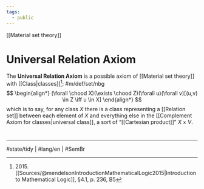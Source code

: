 ```yaml
---
tags:
  - public
---
```

[[Material set theory]]
# Universal Relation Axiom

The **Universal Relation Axiom** is a possible axiom of [[Material set theory]] with [[Class|classes]][^2015]: #m/def/set/nbg 
$$
\begin{align*}
(\forall \chood X)(\exists \chood Z)(\forall u)(\forall v)[(u,v) \in Z \iff u \in X]
\end{align*}
$$
which is to say, for any class $X$ there is a class representing a [[Relation set]] between each element of $X$ and everything else in the [[Complement Axiom for classes|universal class]], 
a sort of “[[Cartesian product]]” $X \times V$.

  [^2015]: 2015\. [[Sources/@mendelsonIntroductionMathematicalLogic2015|Introduction to Mathematical Logic]], §4.1, p. 236, B5


#
---
#state/tidy | #lang/en | #SemBr
